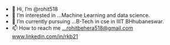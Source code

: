 - 👋 Hi, I’m @rohit518
- 👀 I’m interested in ...Machine Learning and data science.
- 🌱 I’m currently pursuing ...B-Tech in cse in IIIT BHhubaneswar.
- 📫 How to reach me ...rohitbehera518@gmail.com
                        www.linkedin.com/in/rkb21

<!---
rohit518/rohit518 is a ✨ special ✨ repository because its `README.md` (this file) appears on your GitHub profile.
You can click the Preview link to take a look at your changes.
--->
